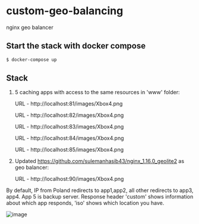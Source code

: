 # custom-geo-balancing
nginx geo balancer

## Start the stack with docker compose

```bash
$ docker-compose up
```

## Stack

1. 5 caching apps with access to the same resources in 'www' folder:

    URL - http://localhost:81/images/Xbox4.png

    URL - http://localhost:82/images/Xbox4.png

    URL - http://localhost:83/images/Xbox4.png

    URL - http://localhost:84/images/Xbox4.png

    URL - http://localhost:85/images/Xbox4.png




2. Updated https://github.com/sulemanhasib43/nginx_1.16.0_geolite2 as geo balancer:

    URL - http://localhost:90/images/Xbox4.png


By default, IP from Poland redirects to app1,app2, all other redirects to app3, app4. App 5 is backup server.
Response header 'custom' shows information about which app responds, 'iso' shows which location you have.

![image](https://user-images.githubusercontent.com/112312750/196042388-5b07e173-8a66-44db-830e-e952497cab3f.png)






